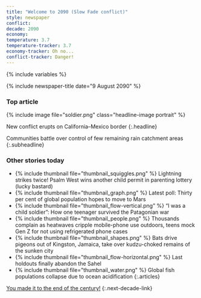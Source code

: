 ```yaml
---
title: "Welcome to 2090 (Slow Fade conflict)"
style: newspaper
conflict: 
decade: 2090
economy: 
temperature: 3.7
temperature-tracker: 3.7
economy-tracker: Oh no...
conflict-tracker: Danger!
---
```


{% include variables %}

{% include newspaper-title date="9 August 2090" %}

### Top article

{% include image file="soldier.png" class="headline-image portrait" %}

New conflict erupts on California–Mexico border
{:.headline}

Communities battle over control of few remaining rain catchment areas
{:.subheadline}

### Other stories today

- {% include thumbnail file="thumbnail_squiggles.png" %} Lightning strikes twice! Psalm West wins another child permit in parenting lottery (lucky bastard)
- {% include thumbnail file="thumbnail_graph.png" %} Latest poll: Thirty per cent of global population hopes to move to Mars
- {% include thumbnail file="thumbnail_flow-vertical.png" %} “I was a child soldier”: How one teenager survived the Patagonian war
- {% include thumbnail file="thumbnail_people.png" %} Thousands complain as heatwaves cripple mobile-phone use outdoors, teens mock Gen Z for not using refrigerated phone cases
- {% include thumbnail file="thumbnail_shapes.png" %} Bats drive pigeons out of Kingston, Jamaica, take over kudzu-choked remains of the sunken city
- {% include thumbnail file="thumbnail_flow-horizontal.png" %} Last holdouts finally abandon the Sahel
- {% include thumbnail file="thumbnail_water.png" %} Global fish populations collapse due to ocean acidification
{:.articles}

[You made it to the end of the century!](ending_2100-slow-fade.html)
{:.next-decade-link}
